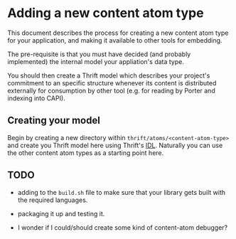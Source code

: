 # Adding a new content atom type

This document describes the process for creating a new content atom
type for your application, and making it available to other tools for
embedding.

The pre-requisite is that you must have decided (and probably
implemented) the internal model your appliation's data type.

You should then create a Thrift model which describes your project's
commitment to an specific structure whenever its content is
distributed externally for consumption by other tool (e.g. for reading
by Porter and indexing into CAPI).

## Creating your model

Begin by creating a new directory within
`thrift/atoms/<content-atom-type>` and create you Thrift model here
using Thrift's [IDL](https://thrift.apache.org/docs/idl). Naturally
you can use the other content atom types as a starting point here.

## TODO

* adding to the `build.sh` file to make sure that your library gets
    built with the required languages.

* packaging it up and testing it.

* I wonder if I could/should create some kind of content-atom
    debugger?
